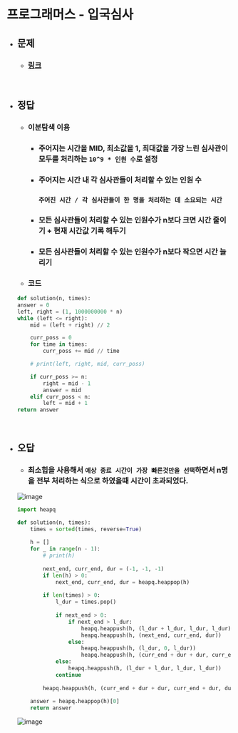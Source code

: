 # 프로그래머스 - 입국심사

- ## 문제
    - ### [링크](https://school.programmers.co.kr/learn/courses/30/lessons/43238)

<br>

- ## 정답
    - ### 이분탐색 이용
        - ### 주어지는 시간을 MID, 최소값을 1, 최대값을 가장 느린 심사관이 모두를 처리하는 ```10^9 * 인원 수```로 설정
        - ### 주어지는 시간 내 각 심사관들이 처리할 수 있는 인원 수
            ### ```주어진 시간 / 각 심사관들이 한 명을 처리하는 데 소요되는 시간```
        - ### 모든 심사관들이 처리할 수 있는 인원수가 n보다 크면 시간 줄이기 + 현재 시간값 기록 해두기
        - ### 모든 심사관들이 처리할 수 있는 인원수가 n보다 작으면 시간 늘리기

    - ### 코드
    ```python
    def solution(n, times):
    answer = 0
    left, right = (1, 1000000000 * n)
    while (left <= right):
        mid = (left + right) // 2

        curr_poss = 0
        for time in times:
            curr_poss += mid // time

        # print(left, right, mid, curr_poss)

        if curr_poss >= n:
            right = mid - 1
            answer = mid
        elif curr_poss < n:
            left = mid + 1
    return answer
    ```

<br>

- ## 오답
    - ### 최소힙을 사용해서 ```예상 종료 시간이 가장 빠른것만을 선택```하면서 n명을 전부 처리하는 식으로 하였을때 시간이 초과되었다.

    ![image](https://github.com/Project-Division/DIV_Algorithm_Study/assets/68108664/ebe1dacc-f437-444a-8747-ad7a68b7b83b)


    ```python
    import heapq

    def solution(n, times):
        times = sorted(times, reverse=True)
        
        h = []
        for _ in range(n - 1):
            # print(h)
            
            next_end, curr_end, dur = (-1, -1, -1)
            if len(h) > 0:
                next_end, curr_end, dur = heapq.heappop(h)
            
            if len(times) > 0:
                l_dur = times.pop()
                
                if next_end > 0:
                    if next_end > l_dur:
                        heapq.heappush(h, (l_dur + l_dur, l_dur, l_dur))
                        heapq.heappush(h, (next_end, curr_end, dur))
                    else:
                        heapq.heappush(h, (l_dur, 0, l_dur))
                        heapq.heappush(h, (curr_end + dur + dur, curr_end + dur, dur))
                else:
                    heapq.heappush(h, (l_dur + l_dur, l_dur, l_dur))
                continue
            
            heapq.heappush(h, (curr_end + dur + dur, curr_end + dur, dur))
                
        answer = heapq.heappop(h)[0]
        return answer
    ```

    ![image](https://github.com/Project-Division/DIV_Algorithm_Study/assets/68108664/e3c5f85b-d6fc-4880-a293-9badd4d8ed38)
